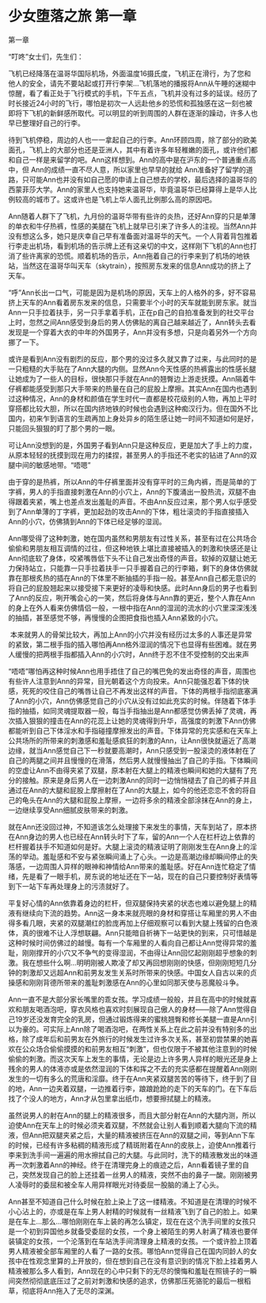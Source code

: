 # 少女堕落之旅  第一章

第一章 

“叮咚”女士们，先生们：

飞机已经降落在温哥华国际机场，外面温度16摄氏度，飞机正在滑行，为了您和他人的安全，请先不要站起或打开行李架…飞机落地的播报将Ann从午睡的迷糊中惊醒，看了看正处于飞行模式的手机，下午五点，飞机并没有过多的延误。经历了时长接近24小时的飞行，哪怕是初次一人远赴他乡的恐慌和孤独感在这一刻也被即将下飞机的新鲜感所取代。可以明显的听到周围的人群在逐渐的躁动，许多人也早已整理好自己的行李。

待到飞机停稳，周边的人也一一拿起自己的行李。Ann环顾四周，除了部分的欧美面孔，飞机上的大部分也还是亚洲人，其中有着许多年轻稚嫩的面孔，或许他们都和自己一样是来留学的吧。Ann这样想到。Ann的高中是在沪东的一个普通重点高中，但 Ann的成绩一直不尽人意，所以家里也早早的就给 Ann准备好了留学的道路，只可能Ann也并没有如自己愿的申请上自己想去的学校，最后选择的温哥华的西蒙菲莎大学。Ann的家里人也支持她来温哥华，毕竟温哥华已经算得上是华人比例较高的城市了。这或许也是飞机上华人面孔比例那么高的原因吧。

Ann随着人群下了飞机，九月份的温哥华带有些许的炎热，还好Ann穿的只是单薄的单衣和牛仔热裤，性感的美腿在飞机上就早已引来了许多人的注视。当然Ann并没有想这么多，她只是庆幸自己早有准备面对温哥华的天气。一个人背着背包推着行李走出机场，看到机场的告示牌上还有这亲切的中文，这样刚下飞机的Ann也打消了些许离家的恐慌。顺着机场的告示，Ann拖着自己的行李来到了机场的地铁站，当然这在温哥华叫天车（skytrain），按照房东发来的信息Ann成功的挤上了天车。

“呼”Ann长出一口气，可能是因为是机场的原因，天车上的人格外的多，好不容易挤上天车的Ann看着房东发来的信息，只需要半个小时的天车就能到房东家。就当Ann一只手拉着扶手，另一只手拿着手机，正在p自己的自拍准备发到的社交平台上时，忽然之间Ann感受到身后的男人仿佛贴的离自己越来越近了，Ann转头去看发现是一个穿着大衣的中年的外国男子，Ann并没有多想，只是向着另外一个方向挪了一下。

或许是看到Ann没有剧烈的反应，那个男的没过多久就又靠了过来，与此同时的是一只粗糙的大手贴在了Ann大腿的内侧。显然Ann今天性感的热裤露出的性感长腿让她成为了一些人的目标，很快那只手就在Ann的翘臀边上游走抚摸。Ann隔着牛仔裤都能感受到那只大手带来的热量在自己的屁股上摩擦。其实Ann在国内也遇到过这种情况，Ann的身材和颜值在学生时代一直都是校花级别的人物，再加上平时穿搭都比较大胆，所以在国内挤地铁的时候也会遇到这种痴汉行为。但在国外不比国内，初来乍到语言的生疏再加上身处异乡的陌生感让她一时间不知道如何是好，只能回头狠狠的盯了那个男的一眼。

可让Ann没想到的是，外国男子看到Ann只是这种反应，更是加大了手上的力度，从原本轻轻的抚摸到现在用力的揉捏，甚至男人的手指还不老实的钻进了Ann的双腿中间的敏感地带。“唔嗯”

由于穿的是热裤，所以Ann的牛仔裤里面并没有穿平时的三角内裤，而是简单的丁字裤，男人的手指直接刺激在Ann的小穴上，Ann的下腹涌出一股热流，双腿不由得跟着夹紧，嘴上也差点发出羞耻的声音。不由Ann反应过来，那个男人似乎感受到了Ann单薄的丁字裤，更加起劲的攻击Ann的下体，粗壮滚烫的手指直接插入Ann的小穴，仿佛猜到Ann的下体已经足够的湿润。

Ann哪受得了这种刺激，她在国内虽然和男朋友有过性关系，甚至有过在公共场合偷偷和男朋友相互调情的过往，但这种地铁上堪比直接被插入的刺激和快感还是让Ann彻底软了身体，咬紧嘴唇低下头不让自己发出奇怪的声音。软掉的双腿让她无力保持站立，只能靠一只手拉着扶手一只手握着自己的行李箱，剩下的身体仿佛就靠在那根炙热的插在Ann的下体里不断抽插的手指一般。甚至Ann自己都无意识的将自己的屁股翘起来以接受接下来更好的凌辱和快感。此时Ann身后的男子也看到了Ann的反应，咧开嘴会心的一笑，然后将身体与Ann靠的更近，整个人靠在Ann的身上在外人看来仿佛情侣一般，一根中指在Ann的湿润的流水的小穴里深深浅浅的抽插，甚至感觉不够，再慢慢的企图把食指也插入Ann紧致的小穴。

 本来就男人的骨架比较大，再加上Ann的小穴并没有经历过太多的人事还是异常的紧致，第二根手指的插入哪怕再Ann格外湿润的情况下也显得有些困难。就在男人缓慢的把两根手指都插入Ann的小穴时，Ann终于忍不住不受控制的交出来声

“唔唔”哪怕再这种时候Ann也用手捂住了自己的嘴巴免的发出奇怪的声音，周围也有些许人注意到Ann的异常，目光朝着这个方向投来。Ann只能强忍着下体的快感，死死的咬住自己的嘴唇让自己不再发出这样的声音。下体的两根手指彻底塞满了Ann的小穴，Ann仿佛感觉自己的小穴从没有过如此充实的时候。伴随着下体手指的抽插，如同灵魂提取器一般，每当手指抽出是Ann都感觉仿佛丢掉了灵魂，再次插入狠狠的撞击在Ann的花蕊上让她的灵魂得到升华，高强度的刺激下Ann仿佛都能听到自己下体淫水和手指碰撞摩擦发出的声音。下体异常的充实感和在天车上公共场所的所带来的刺激感和羞耻感疯狂的刺激的Ann，让Ann很快就逼近了高潮边缘，就当Ann感觉自己下一秒就要高潮时，Ann只感受到一股滚烫的液体射在了自己的两腿之间并且慢慢的在滑落，然后男人就慢慢抽出了自己的手指。下体瞬间的空虚让Ann不由得夹紧了双腿，原本射在大腿上的精液也瞬间和她的大腿有了充分的接触。原来是身后男人在一边刺激Ann的同时一边悄悄褪去了自己的裤子并且通过在Ann的大腿和屁股上摩擦射在了Ann的大腿上，如今的他还恋恋不舍的将自己的龟头在Ann的大腿和屁股上摩擦，一边将多余的精液全部涂抹在Ann的身上，一边继续享受Ann细腻皮肤带来的刺激。

就在Ann还没回过神，不知道该怎么处理接下来发生的事情，天车到站了，原本挤在Ann身边的男人也已经在Ann转头时下了车，留的Ann一个人在栏杆边上依靠的栏杆握着扶手不知道如何是好。大腿上滚烫的精液证明了刚刚发生在Ann身上的淫荡的举动。羞耻感和不安与紧张瞬间涌上了心头。一边是高潮边缘却瞬间停止的失落感，一边周围人异样的眼神和神情给Ann带来的羞耻感。好在Ann连忙稳定了情绪，先是看了一眼手机，房东说的地址还在下一站，现在的自己只要控制好表情等到下一站下车再处理身上的污渍就好了。

平复好心情的Ann依靠着身边的栏杆，但双腿保持夹紧的状态也难以避免腿上的精液有继续向下流的趋势。Ann这一身本来就亮眼的身材和穿搭让车厢里的男人不由得多看几眼，夹紧的双腿潮红的脸庞再加上仔细观察可以看到大腿上残留的白色液体，真的很难不让人浮想联翩。Ann只能暗自祈祷下一站更快的到来，只可惜越是这种时候时间仿佛过的越慢。每有一个车厢里的人看向自己都让Ann觉得异常的羞耻，刚刚撑开的小穴又不争气的变得湿润，不由得让Ann回忆起刚刚超乎想象的刺激。我在想些什么啊…明明刚被人欺凌了却又再回想刚刚的快感，但刚刚短短几分钟的刺激却又远超Ann和前男友发生关系时所带来的快感。中国女人自古以来的贞操感和刚刚背德所带来的羞耻刺激感在Ann的心里如同那天使与恶魔般斗争。

Ann一直不是大部分家长嘴里的乖女孩。学习成绩一般般，并且在高中的时候就喜欢和朋友喝酒泡吧，穿衣风格也喜欢时刻展现自己傲人的身材——除了Ann觉得自己19岁还没发育完全的乳房，但通过锻炼得来的蜜桃翘臀和修长美腿一直是Ann引以为豪的。可实际上Ann除了喝酒泡吧，在两性关系上在此之前并没有特别多的出格，除了成年后和前男友在外旅行的时候发生过许多次关系，甚至初尝禁果的她喜欢在公众场合偷偷摸摸的和前男友相互“刺激”，但也仅限于不被其他注意到的时候偷偷的刺激。而这次天车上发生的事情，无论是边上许多男人异样的眼光还是身上残余的男人的体液亦或是依然湿润的下体和挥之不去的充实感都在提醒着Ann刚刚发生的一切有多么的荒唐和淫靡。终于在Ann夹紧双腿苦苦的等待下，终于到了目的地，Ann一边夹着双腿，一边推着行李，踉踉跄跄的走下的天车的门。在下车后找了个没人的地方，Ann才从包里拿出纸巾，想要擦拭腿上的精液。

虽然说男人的射在Ann的腿上的精液很多，而且大部分射在Ann的大腿内测，所以迫使Ann在天车上的时候必须夹着双腿，不然就会让别人看到顺着大腿向下流的精液，但Ann把双腿夹紧之后，大量的精液被挤压在Ann的双腿之间，等到Ann下车的时候，已经有许多粘稠的精液形成了精斑附着在Ann的皮肤上，迫使Ann推着行李来到洗手间一遍遍的用水擦拭自己的大腿。与此同时，洗下的精液散发出的味道再一次刺激着Ann的神经。终于在清理完身上的痕迹之后，Ann看着镜子里的自己，突然发现自己的脸上还挂着一丝男人的精液，突然不由的鼻子一酸。刚刚被男人凌辱时的委屈和被全车人用异样眼光对待委屈一股脑的涌上了心头。

Ann甚至不知道自己什么时候在脸上染上了这一缕精液。不知道是在清理的时候不小心沾上的，亦或是在车上男人射精的时候就有一丝精液飞到了自己的脸上。如果是在车上…那么…哪怕刚刚在车上装的再怎么镇定，现在在这个洗手间里的女孩只是一个初到异国他乡就备受委屈的女孩，一个身上被陌生的男人射满了精液也要佯装镇定的女孩，一个沦落到在车站洗手间清理身上精液的女孩。一个或许脸上顶着男人精液被全部车厢里的人看了一路的女孩。哪怕Ann觉得自己在国内同龄人的女孩中在性观念里算的上开放的，但在想到自己在没有意识到的情况下脸上挂着男人精液被那么多人看到，Ann现在的心中只剩下的无尽的懊悔和羞耻在照镜子的一瞬间突然彻彻底底压过了之前对刺激和快感的追求，仿佛那压死骆驼的最后一根稻草，彻底将Ann拖入了无尽的深渊。

